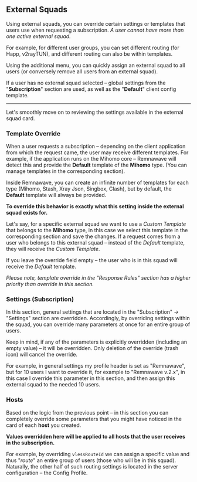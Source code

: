 ## External Squads

Using external squads, you can override certain settings or templates that users use when requesting a subscription. _A user cannot have more than one active external squad._

For example, for different user groups, you can set different routing (for Happ, v2rayTUN), and different routing can also be within templates.

Using the additional menu, you can quickly assign an external squad to all users (or conversely remove all users from an external squad).

If a user has no external squad selected – global settings from the "**Subscription**" section are used, as well as the "**Default**" client config template.

---

Let's smoothly move on to reviewing the settings available in the external squad card.

### Template Override

When a user requests a subscription – depending on the client application from which the request came, the user may receive different templates. For example, if the application runs on the Mihomo core – Remnawave will detect this and provide the **Default** template of the **Mihomo** type. (You can manage templates in the corresponding section).

Inside Remnawave, you can create an infinite number of templates for each type (Mihomo, Stash, Xray Json, Singbox, Clash), but by default, the **Default** template will always be provided.

**To override this behavior is exactly what this setting inside the external squad exists for.**

Let's say, for a specific external squad we want to use a _Custom Template_ that belongs to the **Mihomo** type, in this case we select this template in the corresponding section and save the changes. If a request comes from a user who belongs to this external squad – instead of the _Default_ template, they will receive the _Custom Template_.

If you leave the override field empty – the user who is in this squad will receive the _Default_ template.

_Please note, template override in the "Response Rules" section has a higher priority than override in this section._

### Settings (Subscription)

In this section, general settings that are located in the "Subscription" → "Settings" section are overridden. Accordingly, by overriding settings within the squad, you can override many parameters at once for an entire group of users.

Keep in mind, if any of the parameters is explicitly overridden (including an empty value) – it will be overridden. Only deletion of the override (trash icon) will cancel the override.

For example, in general settings my profile header is set as "Remnawave", but for 10 users I want to override it, for example to "Remnawave v.2.x", in this case I override this parameter in this section, and then assign this external squad to the needed 10 users.

### Hosts

Based on the logic from the previous point – in this section you can completely override some parameters that you might have noticed in the card of each **host** you created.

**Values overridden here will be applied to all hosts that the user receives in the subscription.**

For example, by overriding `vlessRouteId` we can assign a specific value and thus "_route_" an entire group of users (those who will be in this squad). Naturally, the other half of such routing settings is located in the server configuration – the Config Profile.
